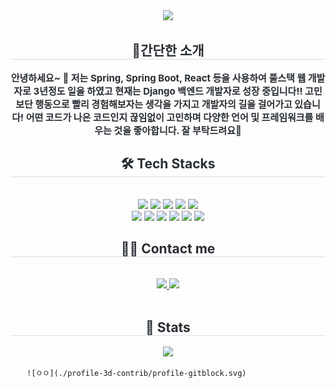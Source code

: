 <div align= "center">
    <img src="https://capsule-render.vercel.app/api?type=waving&color=gradient&height=180&text=Introduce%20My%20GitHub🖐&animation=twinkling&fontColor=353b41&fontSize=60" />
    </div>
    <div align= "center"> 
    <h2 style="border-bottom: 1px solid #d8dee4; color: #282d33;"> 🎉간단한 소개 </h2>  
    <div style="font-weight: 700; font-size: 15px; text-align: center; color: #282d33;"> 안녕하세요~ 👋 저는 Spring, Spring Boot, React 등을 사용하여 풀스택 웹 개발자로 3년정도 일을 하였고 현재는 Django 백엔드 개발자로 성장 중입니다!! </li>고민보단 행동으로 빨리 경험해보자는 생각을 가지고 개발자의 길을 걸어가고 있습니다! 어떤 코드가 나은 코드인지 끊임없이 고민하며 다양한 언어 및 프레임워크를 배우는 것을 좋아합니다.  잘 부탁드려요🙏 </div> 
    </div>
    <div align= "center">
        <h2 style="border-bottom: 1px solid #d8dee4; color: #282d33;"> 🛠️ Tech Stacks </h2> <br> 
        <div style="margin: 0 auto; text-align: center;" align= "center"> 
          <img src="https://img.shields.io/badge/Java-007396?style=flat-square&logo=Java&logoColor=white">
          <img src="https://img.shields.io/badge/Python-3776AB?style=flat-square&logo=Python&logoColor=white">
          <img src="https://img.shields.io/badge/Javascript-F7DF1E?style=flat-square&logo=Javascript&logoColor=white">                                  
          <img src="https://img.shields.io/badge/React-61DAFB?style=flat-square&logo=React&logoColor=white">
          <img src="https://img.shields.io/badge/Recoil-0179f3?style=flat-square&logo=Recoil&logoColor=white">
          <br/><img src="https://img.shields.io/badge/Django-092E20?style=flat-square&logo=Django&logoColor=white">        
          <img src="https://img.shields.io/badge/Spring Boot-6DB33F?style=flat-square&logo=Spring Boot&logoColor=white">
          <img src="https://img.shields.io/badge/Spring-6DB33F?style=flat-square&logo=Spring&logoColor=white">
          <img src="https://img.shields.io/badge/Docker-2496ED?style=flat-square&logo=Docker&logoColor=white">        
          <img src="https://img.shields.io/badge/Git-F05032?style=flat-square&logo=Git&logoColor=white">          
          <img src="https://img.shields.io/badge/Linux-FCC624?style=flat-square&logo=Linux&logoColor=white">                    
        </div>
    </div>
    <div align= "center">
    <h2 style="border-bottom: 1px solid #d8dee4; color: #282d33;"> 🧑‍💻 Contact me </h2> <br> 
    <div align= "center"> 
        <a href=https://precious-value.tistory.com/> <img src="https://img.shields.io/badge/Tistory-FF5544?style=flat-square&logo=Tistory&logoColor=white&link=https://precious-value.tistory.com/"> </a>
        <a href=https://github.com/dedel009/> <img src="https://img.shields.io/badge/Github-181717?style=flat-square&logo=Github&logoColor=white"></a>
    </div><br> 
    <div align= "center"> 
        <h2 style="border-bottom: 1px solid #d8dee4; color: #282d33;"> 🏅 Stats </h2> <div align= "center">         
        <img src="https://github-readme-stats.vercel.app/api/top-langs/?username=dedel009&layout=compact&bg_color=180,00000000,&title_color=000000&text_color=000000"/> 
    </div>          

    ![ㅇㅇ](./profile-3d-contrib/profile-gitblock.svg)              
</div>
        
  


